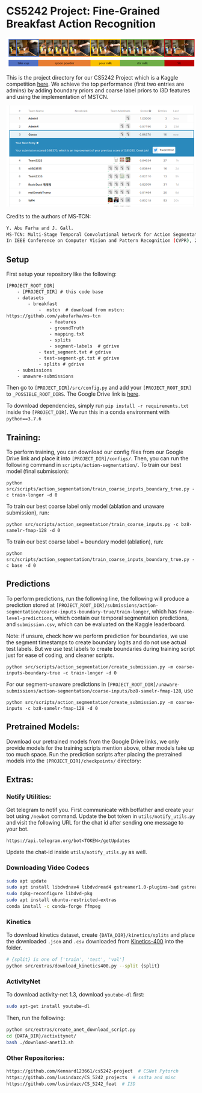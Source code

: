# CS5242 Project: Fine-Grained Breakfast Action Recognition
![imageintro-picture.png](extras/intro-picture.png)

This is the project directory for our CS5242 Project which is a Kaggle competition [here](https://www.kaggle.com/c/cs5242project/leaderboard). 
We achieve the top performance (first two entries are admins) by adding boundary priors and coarse label priors to I3D features and using
the implementation of MSTCN. 

![imageintro-picture.png](extras/kaggle-leaderboard.png)

Credits to the authors of MS-TCN:
```bash
Y. Abu Farha and J. Gall.
MS-TCN: Multi-Stage Temporal Convolutional Network for Action Segmentation.
In IEEE Conference on Computer Vision and Pattern Recognition (CVPR), 2019
```

## Setup 
First setup your repository like the following:

```
[PROJECT_ROOT_DIR]
    - [PROJECT_DIR] # this code base
    - datasets
        - breakfast
            -  mstcn  # download from mstcn: https://github.com/yabufarha/ms-tcn
                - features
                - groundTruth
                - mapping.txt
                - splits
                - segment-labels  # gdrive
            - test_segment.txt # gdrive
            - test-segment-gt.txt # gdrive
            - splits # gdrive
    - submissions
    - unaware-submissions
```
Then go to `[PROJECT_DIR]/src/config.py` and add your `[PROJECT_ROOT_DIR]` to `_POSSIBLE_ROOT_DIRS`. The Google Drive 
link is [here](`https://drive.google.com/drive/folders/1LoNS6GcMwqdrt3NrgzisRe_7hnDSt2bH?usp=sharing`). 

To download dependencies, simply run `pip install -r requirements.txt` inside the `[PROJECT_DIR]`. We run this in a conda environment with 
`python==3.7.6`

## Training:

To perform training, you can download our config files from our Google Drive link and place it into `[PROJECT_DIR]/configs/`. 
Then, you can run the following command in `scripts/action-segmentation/`. To train our best model (final submission):
```
python src/scripts/action_segmentation/train_coarse_inputs_boundary_true.py -c train-longer -d 0
```

To train our best coarse label only model (ablation and unaware submission), run:
```
python src/scripts/action_segmentation/train_coarse_inputs.py -c bz8-samelr-fmap-128 -d 0
```

To train our best coarse label + boundary model (ablation), run:
```
python src/scripts/action_segmentation/train_coarse_inputs_boundary_true.py -c base -d 0
```

## Predictions
To perform predictions, run the following line, the following will produce a prediction stored at 
`[PROJECT_ROOT_DIR]/submissions/action-segmentation/coarse-inputs-boundary-true/train-longer`, which has 
`frame-level-predictions`, which contain our temporal segmentation predictions, and `submission.csv`,
which can be evaluated on the Kaggle leaderboard. 

Note: if unsure, check how we perform prediction for boundaries, we use the segment timestamps to create boundary logits 
and do not use actual test labels. But we use test labels to create boundaries during training script just for ease of 
coding, and cleaner scripts.

```
python src/scripts/action_segmentation/create_submission.py -m coarse-inputs-boundary-true -c train-longer -d 0
```

For our segment-unaware predictions in `[PROJECT_ROOT_DIR]/unaware-submissions/action-segmentation/coarse-inputs/bz8-samelr-fmap-128`, use
```
python src/scripts/action_segmentation/create_submission.py -m coarse-inputs -c bz8-samelr-fmap-128 -d 0
```

## Pretrained Models:

Download our pretrained models from the Google Drive links, we only provide models for the training scripts mention above, 
other models take up too much space. Run the prediction scripts after placing the pretrained models into the 
`[PROJECT_DIR]/checkpoints/` directory:

## Extras:
### Notify Utilities:
Get telegram to notif you. First communicate with botfather and create your bot using `/newbot` command. 
Update the bot token in `utils/notify_utils.py` and visit the following URL for the chat id 
after sending one message to your bot.

```
https://api.telegram.org/bot<TOKEN>/getUpdates
```

Update the chat-id inside `utils/notify_utils.py` as well.

### Downloading Video Codecs

```bash
sudo apt update
sudo apt install libdvdnav4 libdvdread4 gstreamer1.0-plugins-bad gstreamer1.0-plugins-ugly libdvd-pkg
sudo dpkg-reconfigure libdvd-pkg
sudo apt install ubuntu-restricted-extras
conda install -c conda-forge ffmpeg
```


### Kinetics
To download kinetics dataset, create `{DATA_DIR}/kinetics/splits` and place the downloaded `.json` and `.csv` 
downloaded from [Kinetics-400](https://deepmind.com/research/open-source/kinetics) into the folder.

```bash
# {split} is one of ['train', 'test', 'val']
python src/extras/download_kinetics400.py --split {split} 
```

### ActivityNet

To download activity-net 1.3, download `youtube-dl` first:
```bash
sudo apt-get install youtube-dl
```
Then, run the following:
```bash
python src/extras/create_anet_download_script.py
cd {DATA_DIR}/activitynet/
bash ./download-anet13.sh
```

### Other Repositories:
```bash
https://github.com/Kennard123661/cs5242-project  # CSNet Pytorch
https://github.com/lusindazc/CS_5242_projects  # ssdta and misc
https://github.com/lusindazc/CS_5242_feat  # I3D
```

